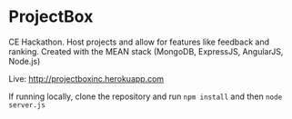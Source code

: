 ProjectBox
==========

CE Hackathon. Host projects and allow for features like feedback and ranking.
Created with the MEAN stack (MongoDB, ExpressJS, AngularJS, Node.js)

Live: http://projectboxinc.herokuapp.com

If running locally, clone the repository and run 
  `npm install` 
and then 
  `node server.js`

